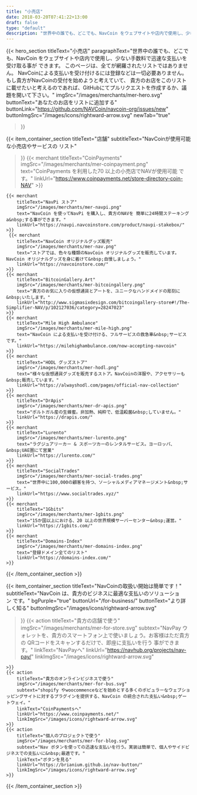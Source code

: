 ```yaml
---
title: "小売店"
date: 2018-03-20T07:41:22+13:00
draft: false
type: "default"
description: "世界中の誰でも、どこでも、NavCoin をウェブサイトや店内で使用し、少ない手数料で迅速な支払いを受け取る事ができます。"
---
```

{{< hero_section
titleText="小売店"
paragraphText="世界中の誰でも、どこでも、NavCoin をウェブサイトや店内で使用し、少ない手数料で迅速な支払いを受け取る事が&nbsp;できます。 このページは、全てが網羅されたリストではありません。 NavCoinによる支払いを受け付けるには登録などは一切必要ありません。もし貴方がNavCoinの受付を始めようと考えていて、 貴方のお店をこのリストに載せたいと考えるのであれば、GitHubにてプルリクエストを作成するか、議題を開いて下さい。"
imgSrc="/images/merchants/mer-hero.svg"
buttonText="あなたのお店をリストに追加する"
buttonLink="https://github.com/NAVCoin/navcoin-org/issues/new"
buttonImgSrc="/images/icons/rightward-arrow.svg"
newTab="true"
>}}


{{< item_container_section
    titleText="店舗"
    subtitleText="NavCoinが使用可能な小売店やサービスの&nbsp;リスト"
>}}
    {{< merchant
        titleText="CoinPayments"
        imgSrc="/images/merchants/mer-coinpayment.png"
        text="CoinPayments を利用した70 以上の小売店でNAVが使用可能&nbsp;です。"
        linkUrl="https://www.coinpayments.net/store-directory-coin-NAV"
    >}}

    {{< merchant
        titleText="NavPi ストア"
        imgSrc="/images/merchants/mer-navpi.png"
        text="NavCoin を使ってNavPi を購入し、貴方のNAVを 簡単に24時間ステーキング a&nbsp;する事ができます。"
        linkUrl="https://navpi.navcoinstore.com/product/navpi-stakebox/"
    >}}
     {{< merchant
        titleText="NavCoin オリジナルグッズ販売"
        imgSrc="/images/merchants/mer-nav.png"
        text="ストアでは、色々な種類のNavCoin オリジナルグッズを販売しています。NavCoin オリジナルグッズを身に着けて&nbsp;自慢しましょう。"
        linkUrl="https://navcoinstore.com/"
    >}}
    {{< merchant
        titleText="BitcoinGallery.Art"
        imgSrc="/images/merchants/mer-bitcoingallery.png"
        text="貴方のお気に入りの仮想通貨とアートを、ユニークなハンドメイドの彫刻に&nbsp;いたします。"
        linkUrl="http://www.sigmasixdesign.com/bitcoingallery-store#!/The-Simplifier-NAV/p/102127036/category=28247023"
    >}}
    {{< merchant
        titleText="Mile High Ambulance"
        imgSrc="/images/merchants/mer-mile-high.png"
        text="NavCoin による支払いを受け付ける、フルサービスの救急車&nbsp;サービスです。"
        linkUrl="https://milehighambulance.com/now-accepting-navcoin"
    >}}
    {{< merchant
        titleText="HODL グッズストア"
        imgSrc="/images/merchants/mer-hodl.png"
        text="様々な仮想通貨グッズを販売するストア。NavCoinの洋服や、アクセサリーも&nbsp;販売しています。"
        linkUrl="https://alwayshodl.com/pages/official-nav-collection"
    >}}
    {{< merchant
        titleText="DrApis"
        imgSrc="/images/merchants/mer-dr-apis.png"
        text="ポルトガル産の生蜂蜜。非加熱、純粋で、低温殺菌&nbsp;していません。"
        linkUrl="https://drapis.com/"
    >}}
    {{< merchant
        titleText="Lurento"
        imgSrc="/images/merchants/mer-lurento.png"
        text="ラグジュアリーカー & スポーツカーのレンタルサービス。ヨーロッパ、&nbsp;UAE圏にて営業"
        linkUrl="https://lurento.com/"
    >}}
    {{< merchant
        titleText="SocialTrades"
        imgSrc="/images/merchants/mer-social-trades.png"
        text="世界中に100,000の顧客を持つ、ソーシャルメディアマネージメント&nbsp;サービス。"
        linkUrl="https://www.socialtrades.xyz/"
    >}}
    {{< merchant
        titleText="1Gbits"
        imgSrc="/images/merchants/mer-1gbits.png"
        text="15か国以上における、20 以上の世界規模サーバーセンター&nbsp;運営。"
        linkUrl="https://1gbits.com/"
    >}}
    {{< merchant
        titleText="Domains-Index"
        imgSrc="/images/merchants/mer-domains-index.png"
        text="登録ドメイン全てのリスト"
        linkUrl="https://domains-index.com/"
    >}}
{{< /item_container_section >}}

{{< item_container_section
    titleText="NavCoinの取扱い開始は簡単です！"
    subtitleText="NavCoin は、貴方のビジネスに最適な支払いのソリューション&nbsp;です。"
    bgPurple="true"
    buttonUrl="/for-business/"
    buttonText="より詳しく知る"
    buttonImgSrc="/images/icons/rightward-arrow.svg"
>}}
    {{< action
        titleText="貴方の店舗で使う"
        imgSrc="/images/merchants/mer-for-store.svg"
        subtext="NavPay ウォレットを、貴方のスマートフォン上で使いましょう。お客様はただ貴方の QRコードをスキャンするだけで、即座に支払いを行う&nbsp;事ができます。"
        linkText="NavPayへ"
        linkUrl="https://navhub.org/projects/nav-pay/"
        linkImgSrc="/images/icons/rightward-arrow.svg"

    >}}
    {{< action
        titleText="貴方のオンラインビジネスで使う"
        imgSrc="/images/merchants/mer-for-bus.svg"
        subtext="shopify やwoocommenceなどを始めとする多くのポピュラーなウェブショッピングサイトに対するプラグインを提供する、NavCoin の統合された支払い&nbsp;ゲートウェイ。"
        linkText="CoinPaymentsへ"
        linkUrl="https://www.coinpayments.net/"
        linkImgSrc="/images/icons/rightward-arrow.svg"
    >}}
    {{< action                 
        titleText="個人のプロジェクトで使う"
        imgSrc="/images/merchants/mer-for-blog.svg"
        subtext="Nav ボタンを使っての迅速な支払いを行う。実装は簡単で、個人やサイドビジネスでの支払いに&nbsp;最適です。"
        linkText="ボタンを見る"
        linkUrl="https://brianium.github.io/nav-button/"
        linkImgSrc="/images/icons/rightward-arrow.svg"
    >}}
{{< /item_container_section >}}
